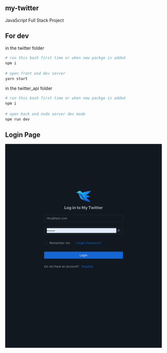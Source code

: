## my-twitter

JavaScript Full Stack Project

## For dev

in the twitter folder

```bash
# run this bash first time or when new packge is added
npm i

# open front end dev server
yarn start
```

in the twitter_api folder

```bash
# run this bash first time or when new packge is added
npm i

# open back end node server dev mode
npm run dev
```

## Login Page

![image](https://github.com/HuanxinHu/my-twitter/blob/master/screenshots/login.png)
